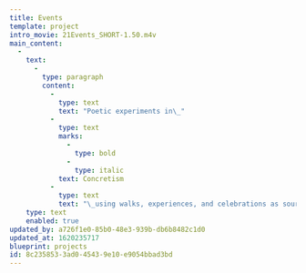 ```yaml
---
title: Events
template: project
intro_movie: 21Events_SHORT-1.50.m4v
main_content:
  -
    text:
      -
        type: paragraph
        content:
          -
            type: text
            text: "Poetic experiments in\_"
          -
            type: text
            marks:
              -
                type: bold
              -
                type: italic
            text: Concretism
          -
            type: text
            text: "\_using walks, experiences, and celebrations as sources from which fragments were documentraced as a means to reconstitute the parts into new poetic wholes."
    type: text
    enabled: true
updated_by: a726f1e0-85b0-48e3-939b-db6b8482c1d0
updated_at: 1620235717
blueprint: projects
id: 8c235853-3ad0-4543-9e10-e9054bbad3bd
---
```

